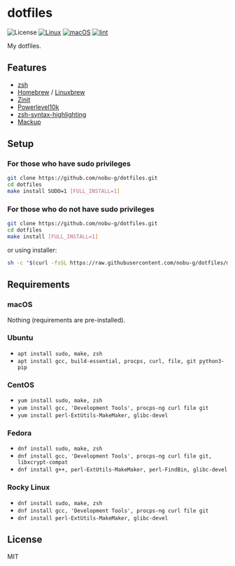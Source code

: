 # dotfiles

![License](http://img.shields.io/badge/license-MIT-blue.svg)
[![Linux](https://github.com/nobu-g/dotfiles/actions/workflows/test-linux.yml/badge.svg)](https://github.com/nobu-g/dotfiles/actions/workflows/test-linux.yml)
[![macOS](https://github.com/nobu-g/dotfiles/actions/workflows/test-macos.yml/badge.svg)](https://github.com/nobu-g/dotfiles/actions/workflows/test-macos.yml)
[![lint](https://github.com/nobu-g/dotfiles/actions/workflows/lint.yml/badge.svg)](https://github.com/nobu-g/dotfiles/actions/workflows/lint.yml)

My dotfiles.

## Features
- [zsh](https://zsh.sourceforge.io)
- [Homebrew](https://brew.sh/) / [Linuxbrew](https://docs.brew.sh/Homebrew-on-Linux)
- [Zinit](https://github.com/zdharma/zinit)
- [Powerlevel10k](https://github.com/romkatv/powerlevel10k)
- [zsh-syntax-highlighting](https://github.com/zsh-users/zsh-syntax-highlighting)
- [Mackup](https://github.com/lra/mackup)

## Setup

### For those who have sudo privileges

```bash
git clone https://github.com/nobu-g/dotfiles.git
cd dotfiles
make install SUDO=1 [FULL_INSTALL=1]
```

### For those who do not have sudo privileges

```bash
git clone https://github.com/nobu-g/dotfiles.git
cd dotfiles
make install [FULL_INSTALL=1]
```
or using installer:
```bash
sh -c "$(curl -fsSL https://raw.githubusercontent.com/nobu-g/dotfiles/main/install.sh)"
```

## Requirements

### macOS
Nothing (requirements are pre-installed).

### Ubuntu
- `apt install sudo, make, zsh`
- `apt install gcc, build-essential, procps, curl, file, git python3-pip`

### CentOS
- `yum install sudo, make, zsh`
- `yum install gcc, 'Development Tools', procps-ng curl file git`
- `yum install perl-ExtUtils-MakeMaker, glibc-devel`

### Fedora
- `dnf install sudo, make, zsh`
- `dnf install gcc, 'Development Tools', procps-ng curl file git, libxcrypt-compat`
- `dnf install g++, perl-ExtUtils-MakeMaker, perl-FindBin, glibc-devel`

### Rocky Linux
- `dnf install sudo, make, zsh`
- `dnf install gcc, 'Development Tools', procps-ng curl file git`
- `dnf install perl-ExtUtils-MakeMaker, glibc-devel`

## License

MIT
